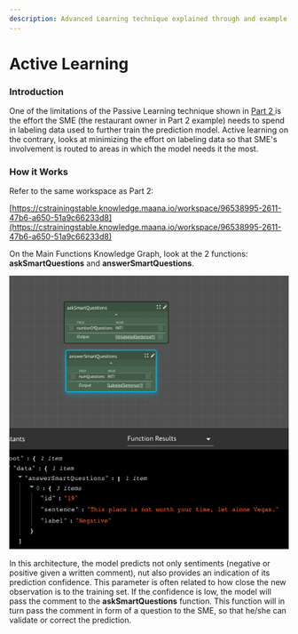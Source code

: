 ```yaml
---
description: Advanced Learning technique explained through and example
---
```


# Active Learning

### **Introduction**

One of the limitations of the Passive Learning technique shown in [Part 2 ](part-2-passive-learning.md)is the effort the SME \(the restaurant owner in Part 2 example\) needs to spend in labeling data used to further train the prediction model. Active learning on the contrary, looks at minimizing the effort on labeling data so that SME's involvement is routed to areas in which the model needs it the most. 

### **How it Works**

Refer to the same workspace as Part 2: 

[https://cstrainingstable.knowledge.maana.io/workspace/96538995-2611-47b6-a650-51a9c66233d8](https://cstrainingstable.knowledge.maana.io/workspace/96538995-2611-47b6-a650-51a9c66233d8)

On the Main Functions Knowledge Graph, look at the 2 functions: **askSmartQuestions** and **answerSmartQuestions**. 

![](../../../.gitbook/assets/image%20%2889%29.png)

In this architecture, the model predicts not only sentiments \(negative or positive given a written comment\), nut also provides an indication of its prediction confidence. This parameter is often related to how close the new observation is to the training set. If the confidence is low, the model will pass the comment to the **askSmartQuestions** function. This function will in turn pass the comment in form of a question to the SME, so that he/she can validate or correct the prediction. 



